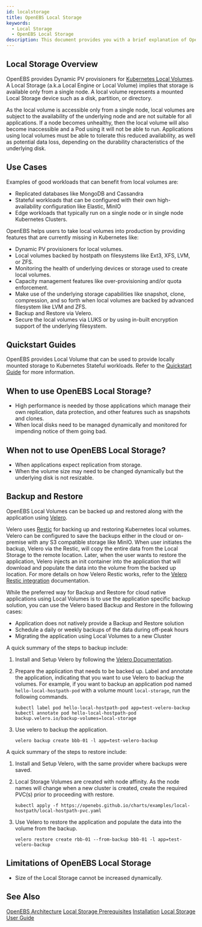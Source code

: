 ```yaml
---
id: localstorage
title: OpenEBS Local Storage
keywords: 
  - Local Storage
  - OpenEBS Local Storage
description: This document provides you with a brief explanation of OpenEBS Local Storage, quick start guides, and when to use OpenEBS Local Storage, and when not to use OpenEBS Local Storage, and its limitations.
---
```


## Local Storage Overview

OpenEBS provides Dynamic PV provisioners for [Kubernetes Local Volumes](https://kubernetes.io/docs/concepts/storage/volumes/#local). A Local Storage (a.k.a Local Engine or Local Volume) implies that storage is available only from a single node. A local volume represents a mounted Local Storage device such as a disk, partition, or directory. 

As the local volume is accessible only from a single node, local volumes are subject to the availability of the underlying node and are not suitable for all applications. If a node becomes unhealthy, then the local volume will also become inaccessible and a Pod using it will not be able to run. Applications using local volumes must be able to tolerate this reduced availability, as well as potential data loss, depending on the durability characteristics of the underlying disk.

## Use Cases

Examples of good workloads that can benefit from local volumes are: 

- Replicated databases like MongoDB and Cassandra
- Stateful workloads that can be configured with their own high-availability configuration like Elastic, MinIO 
- Edge workloads that typically run on a single node or in single node Kubernetes Clusters.

OpenEBS helps users to take local volumes into production by providing features that are currently missing in Kubernetes like:

- Dynamic PV provisioners for local volumes.
- Local volumes backed by hostpath on filesystems like Ext3, XFS, LVM, or ZFS.
- Monitoring the health of underlying devices or storage used to create local volumes. 
- Capacity management features like over-provisioning and/or quota enforcement. 
- Make use of the underlying storage capabilities like snapshot, clone, compression, and so forth when local volumes are backed by advanced filesystem like LVM and ZFS. 
- Backup and Restore via Velero. 
- Secure the local volumes via LUKS or by using in-built encryption support of the underlying filesystem.

## Quickstart Guides

OpenEBS provides Local Volume that can be used to provide locally mounted storage to Kubernetes Stateful workloads. Refer to the [Quickstart Guide](../../quickstart-guide/) for more information.

## When to use OpenEBS Local Storage?

- High performance is needed by those applications which manage their own replication, data protection, and other features such as snapshots and clones.
- When local disks need to be managed dynamically and monitored for impending notice of them going bad.

## When not to use OpenEBS Local Storage?

- When applications expect replication from storage.
- When the volume size may need to be changed dynamically but the underlying disk is not resizable. 

## Backup and Restore 

OpenEBS Local Volumes can be backed up and restored along with the application using [Velero](https://velero.io). 

Velero uses [Restic](https://github.com/restic/restic) for backing up and restoring Kubernetes local volumes. Velero can be configured to save the backups either in the cloud or on-premise with any S3 compatible storage like MinIO. When user initiates the backup, Velero via the Restic, will copy the entire data from the Local Storage to the remote location. Later, when the user wants to restore the application, Velero injects an init container into the application that will download and populate the data into the volume from the backed up location. For more details on how Velero Restic works, refer to the [Velero Restic integration](https://velero.io/docs/v1.3.2/restic/) documentation. 

While the preferred way for Backup and Restore for cloud native applications using Local Volumes is to use the application specific backup solution, you can use the Velero based Backup and Restore in the following cases:
- Application does not natively provide a Backup and Restore solution
- Schedule a daily or weekly backups of the data during off-peak hours
- Migrating the application using Local Volumes to a new Cluster 

A quick summary of the steps to backup include:

1. Install and Setup Velero by following the [Velero Documentation](https://velero.io/docs/).  

2. Prepare the application that needs to be backed up. Label and annotate the application, indicating that you want to use Velero to backup the volumes. For example, if you want to backup an application pod named `hello-local-hostpath-pod` with a volume mount `local-storage`, run the following commands. 
   
   ```
   kubectl label pod hello-local-hostpath-pod app=test-velero-backup
   kubectl annotate pod hello-local-hostpath-pod backup.velero.io/backup-volumes=local-storage
   ```
3. Use velero to backup the application. 
   ```
   velero backup create bbb-01 -l app=test-velero-backup
   ```

A quick summary of the steps to restore include:

1. Install and Setup Velero, with the same provider where backups were saved. 

2. Local Storage Volumes are created with node affinity. As the node names will change when a new cluster is created, create the required PVC(s) prior to proceeding with restore. 
   ```
   kubectl apply -f https://openebs.github.io/charts/examples/local-hostpath/local-hostpath-pvc.yaml
   ```
   
3. Use Velero to restore the application and populate the data into the volume from the backup. 
   ```
   velero restore create rbb-01 --from-backup bbb-01 -l app=test-velero-backup
   ```

## Limitations of OpenEBS Local Storage

- Size of the Local Storage cannot be increased dynamically.

## See Also

[OpenEBS Architecture](../architecture.md)
[Local Storage Prerequisites](../../user-guides/local-engine-user-guide/prerequisites.mdx)
[Installation](../../quickstart-guide/installation.md)
[Local Storage User Guide](../../user-guides/local-engine-user-guide/)

